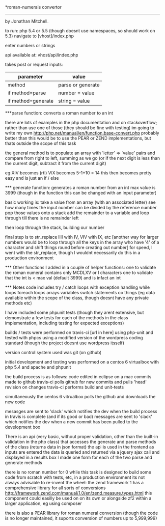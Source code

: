 *roman-numerals convertor
_________________
by Jonathan Mitchell.

to run:
php 5.4 or 5.5 (though doesnt use namespaces, so should work on 5.3)
navigate to [vhost]/index.php

enter numbers or strings

api available at:
vhost/api/index.php

takes post or request inputs:

parameter|value
---------|--------
method|parse or generate
if method=parse|number = value
if method=generate|string = value



***parse function:
converts a roman number to an int

there are lots of examples in the php documentation and on stackoverflow;
rather than use one of those (they should be fine with testing) im going to write my own
http://php.net/manual/en/function.base-convert.php
probably better than this would be to use the PEAR or ZEND implementations, but thats outside the scope of this 
task

the general method is to populate an array with 'letter' => 'value' pairs and compare from right to left, 
summing as we go (or if the next digit is less than the current digit, subtract it from the current digit)

eg XIV becomes (rtl) VIX becomes 5-1+10 = 14
this then becomes pretty easy and is just an if / else

*** generate function:
generates a roman number from an int
max value is 3999 (though in the function this can be changed with an input parameter)

basic working is:
take a value from an array (with an associated letter)
see how many times the input number can be divided by the reference number
pop those values onto a stack
add the remainder to a variable and loop through till there is no remainder left

then loop through the stack, building our number

final step is to str_replace IIII with IV, VIV with IX, etc
[another way for larger numbers would be to loop through all the keys in the array who have '4' of a character and shift things round before creating out number]
for speed, I went with the str_replace, though I wouldnt necessarily do this in a production environment

*** Other functions
I added in a couple of helper functions:
one to validate the roman numeral contains only MCDLXV or I characters
one to validate that the int is < max val (default 3999) and is infact an int

*** Notes
code includes try / catch loops with exception handling
while loops
foreach loops
arrays
variables
switch statements
oo things (eg data available within the scope of the class, though doesnt have any private methods etc)

I have included some phpunit tests (though they arent extensive, but demonstrate a few tests for each of the methods in the class implementation, including testing for expected exceptions)

builds / tests were performed on travis-ci
[url in here]
using php-unit and tested with phpcs using a modified version of the wordpress coding standard (though the project doesnt use wordpress itsself)

version control system used was git (on github)

initial development and testing was performed on a centos 6 virtualbox with php 5.4 and apache and phpunit

the build process is as follows:
code edited in eclipse on a mac
commits made to github
travis-ci polls github for new commits and pulls 'head' revision on changes
travis-ci performs build and unit-tests

simultaneously the centos 6 vitrualbox polls the github and downloads the new code

mesasges are sent to 'slack' which notifies the dev when the build process in travis is complete (and if its good or bad)
messages are sent to 'slack' which notifies the dev when a new commit has been pulled to the development box

There is an api (very basic, without proper validation, other than the built-in validation in the php class) that accesses the generate and parse methods of the class (returns data in json format)
the api is used in the frontend as inputs are entered the data is queried and returned via a jquery ajax call and displayed in a results box
I made one form for each of the two parse and generate methods


there is no roman number for 0
while this task is designed to build some code from scratch with tests, etc, in a production environment its not always advisable to re-invent the wheel:
the zend framework 1 has a comprehensive library for all sorts of conversions
http://framework.zend.com/manual/1.0/en/zend.measure.types.html
this component could easilly be used on on its own or alongside zf2 within a larger application, eg using composer

there is also a PEAR library for roman numeral conversion (though the code is no longer maintained, it suports conversion of numbers up to 5,999,999)
